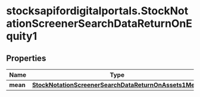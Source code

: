 # stocksapifordigitalportals.StockNotationScreenerSearchDataReturnOnEquity1

## Properties

Name | Type | Description | Notes
------------ | ------------- | ------------- | -------------
**mean** | [**StockNotationScreenerSearchDataReturnOnAssets1Mean**](StockNotationScreenerSearchDataReturnOnAssets1Mean.md) |  | [optional] 


